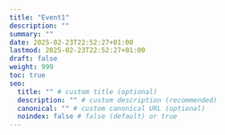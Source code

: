```yaml
---
title: "Event1"
description: ""
summary: ""
date: 2025-02-23T22:52:27+01:00
lastmod: 2025-02-23T22:52:27+01:00
draft: false
weight: 999
toc: true
seo:
  title: "" # custom title (optional)
  description: "" # custom description (recommended)
  canonical: "" # custom canonical URL (optional)
  noindex: false # false (default) or true
---
```

